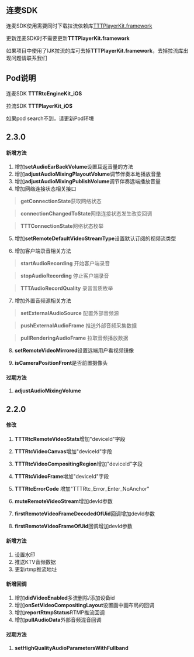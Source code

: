 ## 连麦SDK

连麦SDK使用需要同时下载拉流依赖库[TTTPlayerKit.framework](https://github.com/santiyun/TTTPlayerKit_iOS)

更新连麦SDK时不需要更新**TTTPlayerKit.framework**

如果项目中使用了IJK拉流的库可去掉**TTTPlayerKit.framework**，去掉拉流库出现问题请联系我们

## Pod说明

连麦SDK **TTTRtcEngineKit_iOS** 

拉流SDK **TTTPlayerKit_iOS** 

如果pod search不到，请更新Pod环境


## 2.3.0

#### 新增方法

1. 增加**setAudioEarBackVolume**设置耳返音量的方法
2. 增加**adjustAudioMixingPlayoutVolume**调节伴奏本地播放音量
3. 增加**adjustAudioMixingPublishVolume**调节伴奏远端播放音量
4. 增加网络连接状态相关接口

 > **getConnectionState**获取网络状态

 > **connectionChangedToState**网络连接状态发生改变回调

 > **TTTConnectionState**网络状态枚举

5. 增加**setRemoteDefaultVideoStreamType**设置默认订阅的视频流类型

6. 增加客户端录音相关方法

 > **startAudioRecording** 开始客户端录音

 > **stopAudioRecording** 停止客户端录音

 > **TTTAudioRecordQuality** 录音音质枚举

7. 增加外置音频源相关方法

 > **setExternalAudioSource** 配置外部音频源

 > **pushExternalAudioFrame** 推送外部音频采集数据

 > **pullRenderingAudioFrame** 拉取音频播放数据

8. **setRemoteVideoMirrored**设置远端用户看视频镜像

9. **isCameraPositionFront**是否前置摄像头



#### 过期方法

1. **adjustAudioMixingVolume**



## 2.2.0

#### 修改
1. **TTTRtcRemoteVideoStats**增加"deviceId"字段
2. **TTTRtcVideoCanvas**增加"deviceId"字段
3. **TTTRtcVideoCompositingRegion**增加"deviceId"字段
4. **TTTRtcVideoFrame**增加"deviceId"字段

5. **TTTRtcErrorCode** 增加"TTTRtc_Error_Enter_NoAnchor"

6. **muteRemoteVideoStream**增加devId参数
7. **firstRemoteVideoFrameDecodedOfUid**回调增加devId参数
8. **firstRemoteVideoFrameOfUid**回调增加devId参数



#### 新增方法
1. 设置水印
2. 推送KTV音频数据
3. 更新rtmp推流地址

#### 新增回调
1. 增加**didVideoEnabled**多流删除/添加设备id
2. 增加**onSetVideoCompositingLayout**设置画中画布局的回调
3. 增加**reportRtmpStatus**RTMP推流回调
4. 增加**pullAudioData**外部音频混音回调

#### 过期方法
1. **setHighQualityAudioParametersWithFullband**
